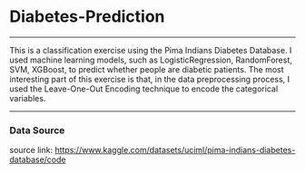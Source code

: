 # Diabetes-Prediction

---

This is a classification exercise using the Pima Indians Diabetes Database. I used machine learning models, such as LogisticRegression, RandomForest, SVM, XGBoost, to predict whether people are diabetic patients. The most interesting part of this exercise is that, in the data preprocessing process, I used the Leave-One-Out Encoding technique to encode the categorical variables.

---
### Data Source
source link: https://www.kaggle.com/datasets/uciml/pima-indians-diabetes-database/code
